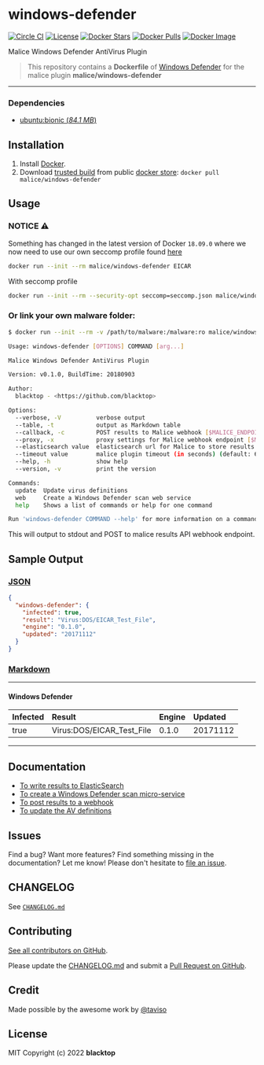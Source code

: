 # windows-defender

[![Circle CI](https://circleci.com/gh/malice-plugins/windows-defender.png?style=shield)](https://circleci.com/gh/malice-plugins/windows-defender)
[![License](http://img.shields.io/:license-mit-blue.svg)](http://doge.mit-license.org)
[![Docker Stars](https://img.shields.io/docker/stars/malice/windows-defender.svg)](https://store.docker.com/community/images/malice/windows-defender)
[![Docker Pulls](https://img.shields.io/docker/pulls/malice/windows-defender.svg)](https://store.docker.com/community/images/malice/windows-defender)
[![Docker Image](https://img.shields.io/badge/docker%20image-285MB-blue.svg)](https://store.docker.com/community/images/malice/windows-defender)

Malice Windows Defender AntiVirus Plugin

> This repository contains a **Dockerfile** of [Windows Defender](https://www.microsoft.com/en-us/windows/windows-defender) for the malice plugin **malice/windows-defender**

---

### Dependencies

- [ubuntu:bionic (_84.1 MB_\)](https://hub.docker.com/_/ubuntu/)

## Installation

1. Install [Docker](https://www.docker.io/).
2. Download [trusted build](https://store.docker.com/community/images/malice/windows-defender) from public [docker store](https://store.docker.com): `docker pull malice/windows-defender`

## Usage

### NOTICE :warning:

Something has changed in the latest version of Docker `18.09.0` where we now need to use our own seccomp profile found [here](https://raw.githubusercontent.com/malice-plugins/windows-defender/master/seccomp.json)

```bash
docker run --init --rm malice/windows-defender EICAR
```

With seccomp profile

```bash
docker run --init --rm --security-opt seccomp=seccomp.json malice/windows-defender EICAR
```

### Or link your own malware folder:

```bash
$ docker run --init --rm -v /path/to/malware:/malware:ro malice/windows-defender FILE

Usage: windows-defender [OPTIONS] COMMAND [arg...]

Malice Windows Defender AntiVirus Plugin

Version: v0.1.0, BuildTime: 20180903

Author:
  blacktop - <https://github.com/blacktop>

Options:
  --verbose, -V          verbose output
  --table, -t            output as Markdown table
  --callback, -c         POST results to Malice webhook [$MALICE_ENDPOINT]
  --proxy, -x            proxy settings for Malice webhook endpoint [$MALICE_PROXY]
  --elasticsearch value  elasticsearch url for Malice to store results [$MALICE_ELASTICSEARCH_URL]
  --timeout value        malice plugin timeout (in seconds) (default: 60) [$MALICE_TIMEOUT]
  --help, -h             show help
  --version, -v          print the version

Commands:
  update  Update virus definitions
  web     Create a Windows Defender scan web service
  help    Shows a list of commands or help for one command

Run 'windows-defender COMMAND --help' for more information on a command.
```

This will output to stdout and POST to malice results API webhook endpoint.

## Sample Output

### [JSON](https://github.com/malice-plugins/windows-defender/blob/master/docs/results.json)

```json
{
  "windows-defender": {
    "infected": true,
    "result": "Virus:DOS/EICAR_Test_File",
    "engine": "0.1.0",
    "updated": "20171112"
  }
}
```

### [Markdown](https://github.com/malice-plugins/windows-defender/blob/master/docs/SAMPLE.md)

---

#### Windows Defender

| Infected | Result                    | Engine | Updated  |
| :------- | :------------------------ | :----- | :------- |
| true     | Virus:DOS/EICAR_Test_File | 0.1.0  | 20171112 |

---

## Documentation

- [To write results to ElasticSearch](https://github.com/malice-plugins/windows-defender/blob/master/docs/elasticsearch.md)
- [To create a Windows Defender scan micro-service](https://github.com/malice-plugins/windows-defender/blob/master/docs/web.md)
- [To post results to a webhook](https://github.com/malice-plugins/windows-defender/blob/master/docs/callback.md)
- [To update the AV definitions](https://github.com/malice-plugins/windows-defender/blob/master/docs/update.md)

## Issues

Find a bug? Want more features? Find something missing in the documentation? Let me know! Please don't hesitate to [file an issue](https://github.com/malice-plugins/windows-defender/issues/new).

## CHANGELOG

See [`CHANGELOG.md`](https://github.com/malice-plugins/windows-defender/blob/master/CHANGELOG.md)

## Contributing

[See all contributors on GitHub](https://github.com/malice-plugins/windows-defender/graphs/contributors).

Please update the [CHANGELOG.md](https://github.com/malice-plugins/windows-defender/blob/master/CHANGELOG.md) and submit a [Pull Request on GitHub](https://help.github.com/articles/using-pull-requests/).

## Credit

Made possible by the awesome work by [@taviso](https://github.com/taviso/loadlibrary)

## License

MIT Copyright (c) 2022 **blacktop**
